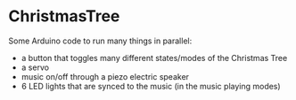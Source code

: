 # ChristmasTree
Some Arduino code to run many things in parallel:
- a button that toggles many different states/modes of the Christmas Tree
- a servo
- music on/off through a piezo electric speaker
- 6 LED lights that are synced to the music (in the music playing modes)
